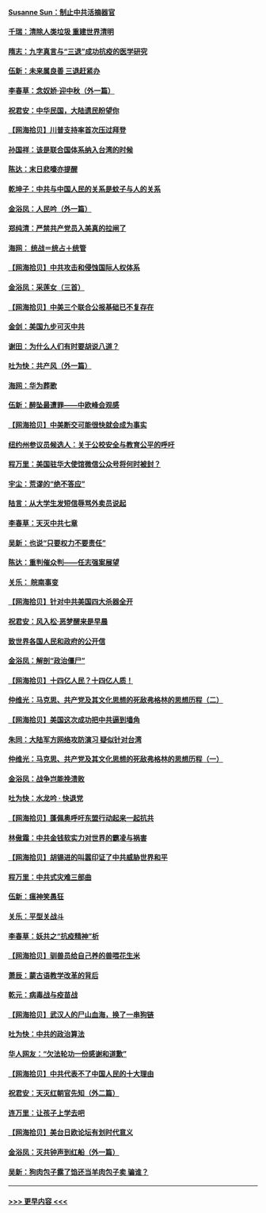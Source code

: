#### [Susanne Sun：制止中共活摘器官](../pages/nsc993/n12419654.md?t=09212351) 
#### [千瑞：清除人类垃圾 重建世界清明](../pages/nsc993/n12419414.md?t=09212351) 
#### [隋志：九字真言与“三退”成功抗疫的医学研究](../pages/nsc993/n12419248.md?t=09212351) 
#### [伍新：未来属良善 三退赶紧办](../pages/nsc993/n12418496.md?t=09212351) 
#### [李春草：念奴娇·迎中秋（外一篇）](../pages/nsc993/n12418465.md?t=09212351) 
#### [祝君安：中华民国，大陆遗民盼望你](../pages/nsc993/n12418089.md?t=09212351) 
#### [【网海拾贝】川普支持率首次压过拜登](../pages/nsc993/n12418050.md?t=09212351) 
#### [孙国祥：该是联合国体系纳入台湾的时候](../pages/nsc993/n12417369.md?t=09212351) 
#### [陈达：末日悲嚎亦提醒](../pages/nsc993/n12416736.md?t=09212351) 
#### [乾坤子：中共与中国人民的关系是蚊子与人的关系](../pages/nsc993/n12416632.md?t=09212351) 
#### [金浴凤：人民吟（外一篇）](../pages/nsc993/n12416567.md?t=09212351) 
#### [郑纯清：严禁共产党员入美真的拉闸了](../pages/nsc993/n12416550.md?t=09212351) 
#### [海网： 统战＝统占＋统管](../pages/nsc993/n12416404.md?t=09212351) 
#### [【网海拾贝】中共攻击和侵蚀国际人权体系](../pages/nsc993/n12416250.md?t=09212351) 
#### [金浴凤：采莲女（三首）](../pages/nsc993/n12415517.md?t=09212351) 
#### [【网海拾贝】中美三个联合公报基础已不复存在](../pages/nsc993/n12415054.md?t=09212351) 
#### [金剑：美国九步可灭中共](../pages/nsc993/n12413183.md?t=09212351) 
#### [谢田：为什么人们有时要胡说八道？](../pages/nsc993/n12411861.md?t=09212351) 
#### [吐为快：共产风（外一篇）](../pages/nsc993/n12411761.md?t=09212351) 
#### [海网：华为葬歌](../pages/nsc993/n12410381.md?t=09212351) 
#### [伍新：醉坠最遭罪——中欧峰会观感](../pages/nsc993/n12410364.md?t=09212351) 
#### [【网海拾贝】中美断交可能很快就会成为事实](../pages/nsc993/n12409495.md?t=09212351) 
#### [纽约州参议员候选人：关于公校安全与教育公平的呼吁](../pages/nsc993/n12409228.md?t=09212351) 
#### [程万里：美国驻华大使馆微信公众号将何时被封？](../pages/nsc993/n12407397.md?t=09212351) 
#### [宇尘：荒谬的“绝不答应”](../pages/nsc993/n12407360.md?t=09212351) 
#### [陆言：从大学生发短信辱骂外卖员说起](../pages/nsc993/n12407285.md?t=09212351) 
#### [李春草：天灭中共七章](../pages/nsc993/n12406988.md?t=09212351) 
#### [吴新：也说“只要权力不要责任”](../pages/nsc993/n12406966.md?t=09212351) 
#### [陈达：重判催众判——任志强案展望](../pages/nsc993/n12404540.md?t=09212351) 
#### [关乐： 皖南事变](../pages/nsc993/n12404288.md?t=09212351) 
#### [【网海拾贝】针对中共美国四大杀器全开](../pages/nsc993/n12404172.md?t=09212351) 
#### [祝君安：风入松‧恶梦醒来是早晨](../pages/nsc993/n12401953.md?t=09212351) 
#### [致世界各国人民和政府的公开信](../pages/nsc993/n12401824.md?t=09212351) 
#### [金浴凤：解剖“政治僵尸”](../pages/nsc993/n12401808.md?t=09212351) 
#### [【网海拾贝】十四亿人民？十四亿人质！](../pages/nsc993/n12401708.md?t=09212351) 
#### [仲维光：马克思、共产党及其文化思想的死敌弗格林的思想历程（二）](../pages/nsc993/n12399107.md?t=09212351) 
#### [【网海拾贝】美国这次成功把中共逼到墙角](../pages/nsc993/n12400173.md?t=09212351) 
#### [朱同：大陆军方网络攻防演习 疑似针对台湾](../pages/nsc993/n12399868.md?t=09212351) 
#### [仲维光：马克思、共产党及其文化思想的死敌弗格林的思想历程（一）](../pages/nsc993/n12398341.md?t=09212351) 
#### [金浴凤：战争岂能挽溃败](../pages/nsc993/n12398855.md?t=09212351) 
#### [吐为快：水龙吟 · 快退党](../pages/nsc993/n12398849.md?t=09212351) 
#### [【网海拾贝】蓬佩奥呼吁东盟行动起来一起抗共](../pages/nsc993/n12398291.md?t=09212351) 
#### [林傲霜：中共金钱软实力对世界的霸凌与祸害](../pages/nsc993/n12397515.md?t=09212351) 
#### [【网海拾贝】胡锡进的叫嚣印证了中共威胁世界和平](../pages/nsc993/n12397455.md?t=09212351) 
#### [程万里：中共式灾难三部曲](../pages/nsc993/n12397106.md?t=09212351) 
#### [伍新：瘟神笑愚狂](../pages/nsc993/n12397052.md?t=09212351) 
#### [关乐：平型关战斗](../pages/nsc993/n12395387.md?t=09212351) 
#### [李春草：妖共之“抗疫精神”析](../pages/nsc993/n12395240.md?t=09212351) 
#### [【网海拾贝】驯兽员给自己养的兽喂花生米](../pages/nsc993/n12393919.md?t=09212351) 
#### [萧辰：蒙古语教学改革的背后](../pages/nsc993/n12393677.md?t=09212351) 
#### [乾元：病毒战与疫苗战](../pages/nsc993/n12393107.md?t=09212351) 
#### [【网海拾贝】武汉人的尸山血海，换了一串狗链](../pages/nsc993/n12393043.md?t=09212351) 
#### [吐为快：中共的政治算法](../pages/nsc993/n12390506.md?t=09212351) 
#### [华人网友：“欠法轮功一份感谢和道歉”](../pages/nsc993/n12390098.md?t=09212351) 
#### [【网海拾贝】中共代表不了中国人民的十大理由](../pages/nsc993/n12388155.md?t=09212351) 
#### [祝君安：天灭红朝官先知（外二篇）](../pages/nsc993/n12387957.md?t=09212351) 
#### [连万里：让孩子上学去吧](../pages/nsc993/n12385309.md?t=09212351) 
#### [【网海拾贝】美台日欧论坛有划时代意义](../pages/nsc993/n12385232.md?t=09212351) 
#### [金浴凤：灭共钟声到红船（外一篇）](../pages/nsc993/n12385154.md?t=09212351) 
#### [吴新：狗肉包子露了馅还当羊肉包子卖 骗谁？](../pages/nsc993/n12385133.md?t=09212351) 

----
#### [ >>> 更早内容 <<< ](../indexes/nsc993-earlier.md)
